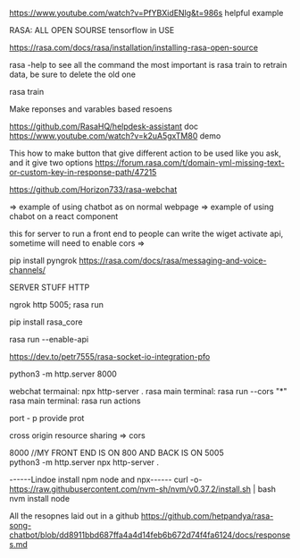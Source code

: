 https://www.youtube.com/watch?v=PfYBXidENlg&t=986s helpful example

RASA: ALL OPEN SOURSE tensorflow in USE

https://rasa.com/docs/rasa/installation/installing-rasa-open-source

rasa -help to see all the command the most important is rasa train to retrain data, be sure to delete the old one

rasa train

Make reponses and varables based resoens

https://github.com/RasaHQ/helpdesk-assistant doc https://www.youtube.com/watch?v=k2uA5gxTM80 demo

This how to make button that give different action to be used like you ask, and it give two options https://forum.rasa.com/t/domain-yml-missing-text-or-custom-key-in-response-path/47215

https://github.com/Horizon733/rasa-webchat

=> example of using chatbot as on normal webpage => example of using chabot on a react component

this for server to run a front end to people can write the wiget activate api, sometime will need to enable cors =>

pip install pyngrok https://rasa.com/docs/rasa/messaging-and-voice-channels/




SERVER STUFF HTTP

ngrok http 5005; rasa run

pip install rasa_core

rasa run --enable-api


https://dev.to/petr7555/rasa-socket-io-integration-pfo

python3 -m http.server 8000

webchat termainal:  npx http-server .
rasa main terminal: rasa run --cors "*"
rasa main terminal: rasa run actions



port - p provide prot

cross origin resource sharing => cors

8000 //MY FRONT END IS ON 800 AND BACK IS ON 5005        
python3 -m http.server 
npx http-server .

------Lindoe install npm node and npx------
curl -o- https://raw.githubusercontent.com/nvm-sh/nvm/v0.37.2/install.sh | bash
nvm install node


All the resopnes laid out in a github
https://github.com/hetpandya/rasa-song-chatbot/blob/dd8911bbd687ffa4a4d14feb6b672d74f4fa6124/docs/responses.md